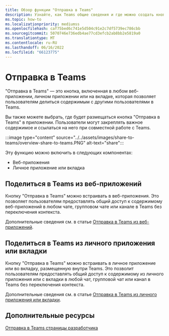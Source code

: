 ```yaml
---
title: Обзор функции "Отправка в Teams"
description: Узнайте, как Teams общие сведения и где можно создать кнопку "Общий доступ к командам" в Teams приложениях и приложениях вкладок.
ms.topic: how-to
ms.localizationpriority: mediumss
ms.openlocfilehash: caf75bed6c741e5d504c91e2c7df5739ec786cbb
ms.sourcegitcommit: 5070746e736edb4ae77cd3efcb2ab8bb2e5819a0
ms.translationtype: MT
ms.contentlocale: ru-RU
ms.lasthandoff: 06/16/2022
ms.locfileid: "66123775"
---
```

# <a name="share-to-teams"></a>Отправка в Teams

"Отправка в Teams" — это кнопка, включенная в любом веб-приложении, личном приложении или на вкладке, которая позволяет пользователям делиться содержимым с другими пользователями в Teams.

Вы также можете выбрать, где будет размещаться кнопка "Отправка в Teams" в приложении. Пользователи могут закреплять важное содержимое и ссылаться на него при совместной работе с Teams.

:::image type="content" source="../../assets/images/share-to-teams/overview-share-to-teams.PNG" alt-text="share":::

Эту функцию можно включить в следующих компонентах:

* Веб-приложения
* Личное приложение или вкладка

## <a name="share-to-teams-from-web-apps"></a>Поделиться в Teams из веб-приложений

Кнопку "Отправка в Teams" можно встраивать в веб-приложения. Это позволяет пользователям предоставлять общий доступ к содержимому веб-приложений в любом чате, групповом чате или канале в Teams без переключения контекста.

Дополнительные сведения см. в статье [Отправка в Teams из веб-приложений](share-to-teams-from-web-apps.md).

## <a name="share-to-teams-from-personal-app-or-tab"></a>Поделиться в Teams из личного приложения или вкладки

Кнопку "Отправка в Teams" можно встраивать в личное приложение или во вкладку, размещенную внутри Teams. Это позволит пользователям предоставлять общий доступ к содержимому из личного приложения или с вкладки в любой чат, групповой чат или канал в Teams без переключения контекста.

Дополнительные сведения см. в статье [Отправка в Teams из личного приложения или вкладки](share-to-teams-from-personal-app-or-tab.md).

## <a name="see-also"></a>Дополнительные ресурсы

[Отправка в Teams страницы разработчика](https://developer.microsoft.com/microsoft-teams/share-to-teams#/)
